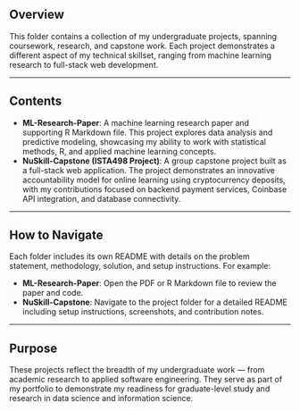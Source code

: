 <h2>Overview</h2>
<p>
This folder contains a collection of my undergraduate projects, spanning coursework, research, and capstone work. 
Each project demonstrates a different aspect of my technical skillset, ranging from machine learning research to 
full-stack web development. 
</p>

<hr>

<h2>Contents</h2>
<ul>
  <li><b>ML-Research-Paper</b>: A machine learning research paper and supporting R Markdown file. This project explores data analysis and predictive modeling, showcasing my ability to work with statistical methods, R, and applied machine learning concepts.</li>
  <li><b>NuSkill-Capstone (ISTA498 Project)</b>: A group capstone project built as a full-stack web application. The project demonstrates an innovative accountability model for online learning using cryptocurrency deposits, with my contributions focused on backend payment services, Coinbase API integration, and database connectivity.</li>
</ul>

<hr>

<h2>How to Navigate</h2>
<p>
Each folder includes its own README with details on the problem statement, methodology, solution, and setup instructions. 
For example:
</p>
<ul>
  <li><b>ML-Research-Paper</b>: Open the PDF or R Markdown file to review the paper and code.</li>
  <li><b>NuSkill-Capstone</b>: Navigate to the project folder for a detailed README including setup instructions, screenshots, and contribution notes.</li>
</ul>

<hr>

<h2>Purpose</h2>
<p>
These projects reflect the breadth of my undergraduate work — from academic research to applied software engineering. 
They serve as part of my portfolio to demonstrate my readiness for graduate-level study and research in data science and information science.
</p>
